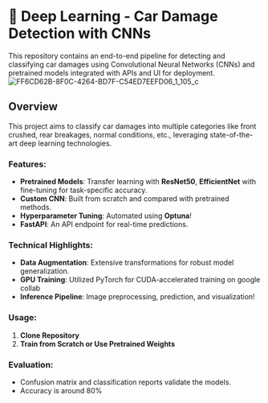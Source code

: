 # 🚗 Deep Learning - Car Damage Detection with CNNs
This repository contains an end-to-end pipeline for detecting and classifying car damages using Convolutional Neural Networks (CNNs) and pretrained models integrated with APIs and UI for deployment.
![FF6CD62B-8F0C-4264-BD7F-C54ED7EEFD06_1_105_c](https://github.com/user-attachments/assets/2f535783-655b-4717-88d9-7561155aa68c)

## Overview
This project aims to classify car damages into multiple categories like front crushed, rear breakages, normal conditions, etc., leveraging state-of-the-art deep learning technologies.
### Features:
- **Pretrained Models**: Transfer learning with **ResNet50**, **EfficientNet** with fine-tuning for task-specific accuracy.
- **Custom CNN**: Built from scratch and compared with pretrained methods.
- **Hyperparameter Tuning**: Automated using **Optuna**!
- **FastAPI**: An API endpoint for real-time predictions.

### Technical Highlights:
- **Data Augmentation**: Extensive transformations for robust model generalization.
- **GPU Training**: Utilized PyTorch for CUDA-accelerated training on google collab
- **Inference Pipeline**: Image preprocessing, prediction, and visualization!

### Usage:
1. **Clone Repository**
2. **Train from Scratch or Use Pretrained Weights**

### **Evaluation**: 
* Confusion matrix and classification reports validate the models.
* Accuracy is around 80%
